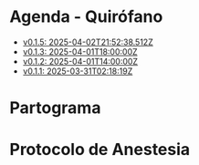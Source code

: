 # Agenda - Quirófano

-   [v0.1.5: 2025-04-02T21:52:38.512Z](./releases/agenda-quirofano/v0.1.5.md)
-   [v0.1.3: 2025-04-01T18:00:00Z](./releases/agenda-quirofano/v0.1.3.md)
-   [v0.1.2: 2025-04-01T14:00:00Z](./releases/agenda-quirofano/v0.1.2.md)
-   [v0.1.1: 2025-03-31T02:18:19Z](./releases/agenda-quirofano/v0.1.1.md)

# Partograma

# Protocolo de Anestesia
